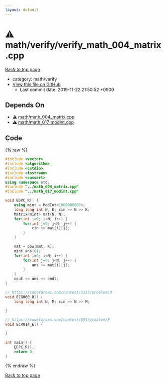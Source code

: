 ```yaml
---
layout: default
---
```


<!-- mathjax config similar to math.stackexchange -->
<script type="text/javascript" async
  src="https://cdnjs.cloudflare.com/ajax/libs/mathjax/2.7.5/MathJax.js?config=TeX-MML-AM_CHTML">
</script>
<script type="text/x-mathjax-config">
  MathJax.Hub.Config({
    TeX: { equationNumbers: { autoNumber: "AMS" }},
    tex2jax: {
      inlineMath: [ ['$','$'] ],
      processEscapes: true
    },
    "HTML-CSS": { matchFontHeight: false },
    displayAlign: "left",
    displayIndent: "2em"
  });
</script>

<script type="text/javascript" src="https://cdnjs.cloudflare.com/ajax/libs/jquery/3.4.1/jquery.min.js"></script>
<script src="https://cdn.jsdelivr.net/npm/jquery-balloon-js@1.1.2/jquery.balloon.min.js" integrity="sha256-ZEYs9VrgAeNuPvs15E39OsyOJaIkXEEt10fzxJ20+2I=" crossorigin="anonymous"></script>
<script type="text/javascript" src="../../../assets/js/copy-button.js"></script>
<link rel="stylesheet" href="../../../assets/css/copy-button.css" />


# :warning: math/verify/verify_math_004_matrix.cpp
<a href="../../../index.html">Back to top page</a>

* category: math/verify
* <a href="{{ site.github.repository_url }}/blob/master/math/verify/verify_math_004_matrix.cpp">View this file on GitHub</a>
    - Last commit date: 2019-11-22 21:50:52 +0900




## Depends On
* :warning: <a href="../math_004_matrix.cpp.html">math/math_004_matrix.cpp</a>
* :warning: <a href="../math_017_modint.cpp.html">math/math_017_modint.cpp</a>


## Code
{% raw %}
```cpp
#include <vector>
#include <algorithm>
#include <cstdio>
#include <iostream>
#include <cassert>
using namespace std;
#include "../math_004_matrix.cpp"
#include "../math_017_modint.cpp"

void EDPC_R() {
    using mint = ModInt<1000000007>;
    long long int N, K; cin >> N >> K;
    Matrix<mint> mat(N, N);
    for(int i=0; i<N; i++) {
        for(int j=0; j<N; j++) {
            cin >> mat[i][j];
        }
    }

    mat = pow(mat, K);
    mint ans(0);
    for(int i=0; i<N; i++) {
        for(int j=0; j<N; j++) {
            ans += mat[i][j];
        }
    }
    cout << ans << endl;
}

// https://codeforces.com/contest/1117/problem/D
void ECR060_D() {
    long long int N, M; cin >> N >> M;
    
}

// https://codeforces.com/contest/691/problem/E
void ECR014_E() {

}

int main() {
    EDPC_R();
    return 0;
}

```
{% endraw %}

<a href="../../../index.html">Back to top page</a>

